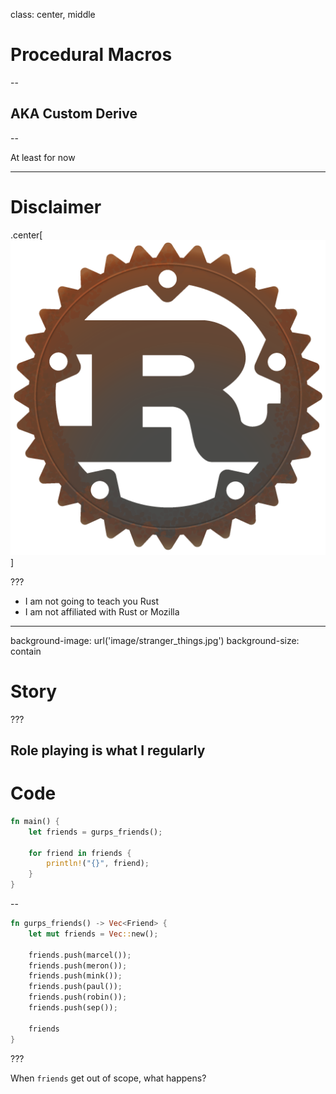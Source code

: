 class: center, middle

# Procedural Macros

--

## AKA Custom Derive 

--

At least for now

---

# Disclaimer

.center[![The Rust Logo](image/rust-logo-512x512.png)]

???

* I am not going to teach you Rust
* I am not affiliated with Rust or Mozilla 

---
background-image: url('image/stranger_things.jpg')
background-size: contain

# Story 

???

Role playing is what I regularly 
---

# Code

```rust
fn main() {
    let friends = gurps_friends();

    for friend in friends {
        println!("{}", friend);
    }
}
```

--

```rust
fn gurps_friends() -> Vec<Friend> {
    let mut friends = Vec::new();

    friends.push(marcel());
    friends.push(meron());
    friends.push(mink());
    friends.push(paul());
    friends.push(robin());
    friends.push(sep());

    friends
}
```

???

When `friends` get out of scope, what happens?
